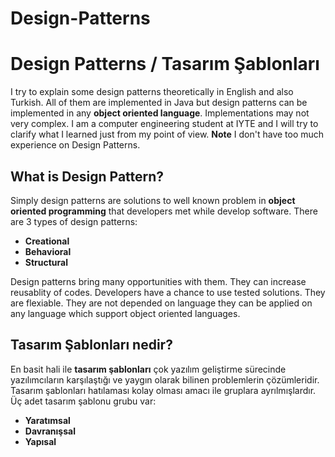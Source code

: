 # Design-Patterns

# Design Patterns / Tasarım Şablonları

I try to explain some design patterns theoretically in English and also Turkish. All of them are implemented in Java but design patterns can be implemented in any **object oriented language**. Implementations may not very complex. I am a computer engineering student at IYTE and I will try to clarify what I learned just from my point of view. **Note** I don't have too much experience on Design Patterns.


## What is Design Pattern?

Simply design patterns are solutions to well known problem in **object oriented programming** that developers met while develop software. There are 3 types of design patterns:

 - **Creational**
 - **Behavioral**
 - **Structural**

Design patterns bring many opportunities with them. They can increase reusablity of codes. Developers have a chance to use tested solutions. They are flexiable. They are not depended on language they can be applied on any language which support object oriented languages.

## Tasarım Şablonları nedir?

En basit hali ile **tasarım şablonları** çok yazılım geliştirme sürecinde yazılımcıların karşılaştığı ve yaygın olarak bilinen problemlerin çözümleridir.
Tasarım şablonları hatılaması kolay olması amacı ile gruplara ayrılmışlardır. Üç adet tasarım şablonu grubu var:

 - **Yaratımsal**
 - **Davranışsal**
 - **Yapısal**
